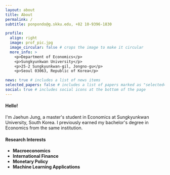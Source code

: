 ```yaml
---
layout: about
title: About
permalink: /
subtitle: ponpondo@g.skku.edu, +82 10-9396-1830

profile:
  align: right
  image: prof_pic.jpg
  image_circular: false # crops the image to make it circular
  more_info: >
    <p>Department of Economics</p>
    <p>Sungkyunkwan University</p>
    <p>25-2 Sungkyunkwan-gil, Jongno-gu</p>
    <p>Seoul 03063, Republic of Korea</p>

news: true # includes a list of news items
selected_papers: false # includes a list of papers marked as "selected={true}"
social: true # includes social icons at the bottom of the page
---
```


#### Hello! 
I'm Jaehun Jung, a master's student in Economics at Sungkyunkwan University, South Korea. I previously earned my bachelor's degree in Economics from the same institution.


#### Research Interests
- **Macroeconomics** 
- **International Finance**
- **Monetary Policy**
- **Machine Learning Applications**

